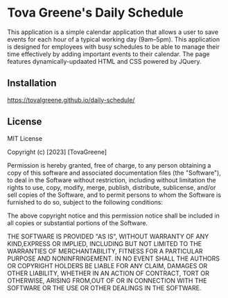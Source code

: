# Tova Greene's Daily Schedule
This application is a simple calendar application that allows a user to save events for each hour of a typical working day (9am–5pm). 
This application is designed for employees with busy schedules to be able to manage their time effectively by adding important events to their calendar. The page features dynamically-updaated HTML and CSS powered by JQuery. 

## Installation
https://tovalgreene.github.io/daily-schedule/

## License
MIT License

Copyright (c) [2023] [TovaGreene]

Permission is hereby granted, free of charge, to any person obtaining a copy of this software and associated documentation files (the "Software"), to deal in the Software without restriction, including without limitation the rights to use, copy, modify, merge, publish, distribute, sublicense, and/or sell copies of the Software, and to permit persons to whom the Software is furnished to do so, subject to the following conditions:

The above copyright notice and this permission notice shall be included in all copies or substantial portions of the Software.

THE SOFTWARE IS PROVIDED "AS IS", WITHOUT WARRANTY OF ANY KIND,EXPRESS OR IMPLIED, INCLUDING BUT NOT LIMITED TO THE WARRANTIES OF MERCHANTABILITY, FITNESS FOR A PARTICULAR PURPOSE AND NONINFRINGEMENT. IN NO EVENT SHALL THE AUTHORS OR COPYRIGHT HOLDERS BE LIABLE FOR ANY CLAIM, DAMAGES OR OTHER LIABILITY, WHETHER IN AN ACTION OF CONTRACT, TORT OR OTHERWISE, ARISING FROM,OUT OF OR IN CONNECTION WITH THE SOFTWARE OR THE USE OR OTHER DEALINGS IN THE SOFTWARE.